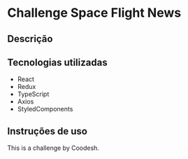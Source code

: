 # Challenge Space Flight News

## Descrição

## Tecnologias utilizadas

- React
- Redux
- TypeScript
- Axios
- StyledComponents

## Instruções de uso

This is a challenge by Coodesh.
